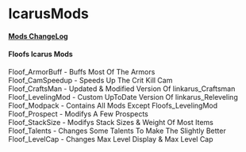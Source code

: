 # IcarusMods

#### [Mods ChangeLog](../master/ChangeLog.md)

#### Floofs Icarus Mods

Floof_ArmorBuff - Buffs Most Of The Armors  
Floof_CamSpeedup - Speeds Up The Crit Kill Cam  
Floof_CraftsMan - Updated & Modified Version Of linkarus_Craftsman  
Floof_LevelingMod - Custom UpToDate Version Of linkarus_Releveling  
Floof_Modpack - Contains All Mods Except Floofs_LevelingMod  
Floof_Prospect - Modifys A Few Prospects  
Floof_StackSize - Modifys Stack Sizes & Weight Of Most Items  
Floof_Talents - Changes Some Talents To Make The Slightly Better  
Floof_LevelCap - Changes Max Level Display & Max Level Cap  